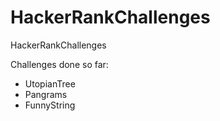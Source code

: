 # HackerRankChallenges
HackerRankChallenges


Challenges done so far:


<ul>
  <li>UtopianTree</li>
  <li>Pangrams</li>
  <li>FunnyString</li>
</ul>

